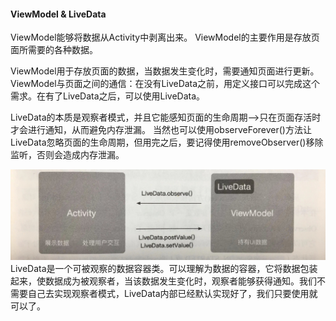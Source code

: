 #### ViewModel & LiveData
ViewModel能够将数据从Activity中剥离出来。
ViewModel的主要作用是存放页面所需要的各种数据。

ViewModel用于存放页面的数据，当数据发生变化时，需要通知页面进行更新。ViewModel与页面之间的通信：在没有LiveData之前，用定义接口可以完成这个需求。在有了LiveData之后，可以使用LiveData。

LiveData的本质是观察者模式，并且它能感知页面的生命周期-->只在页面存活时才会进行通知，从而避免内存泄漏。
当然也可以使用observeForever()方法让LiveData忽略页面的生命周期，但用完之后，要记得使用removeObserver()移除监听，否则会造成内存泄漏。

![LiveData](livedata.jpg)
LiveData是一个可被观察的数据容器类。可以理解为数据的容器，它将数据包装起来，使数据成为被观察者，当该数据发生变化时，观察者能够获得通知。我们不需要自己去实现观察者模式，LiveData内部已经默认实现好了，我们只要使用就可以了。
